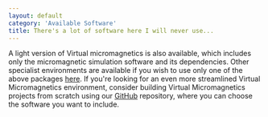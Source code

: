 ```yaml
---
layout: default
category: 'Available Software'
title: There's a lot of software here I will never use...
---
```


A light version of Virtual micromagnetics is also available, which includes
only the micromagnetic simulation software and its dependencies. Other
specialist environments are available if you wish to use only one of the above
packages [here](https://atlas.hashicorp.com/virtualmicromagnetics). If you're
looking for an even more streamlined Virtual Micromagnetics environment,
consider building Virtual Micromagnetics projects from scratch using our
[GitHub](https://www.github.com/computationalmodelling/virtualmicromagnetics)
repository, where you can choose the software you want to include.